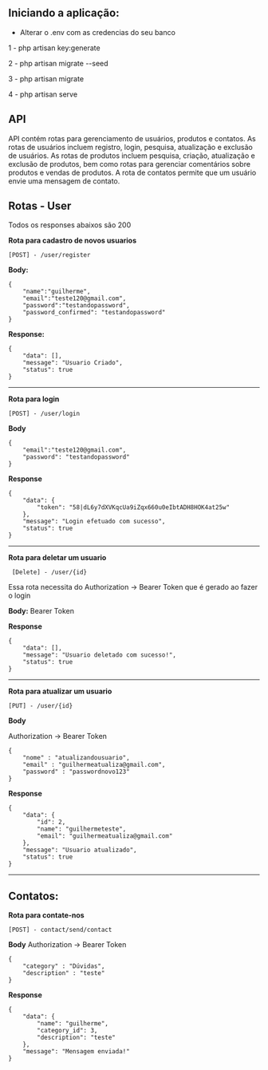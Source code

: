 ## Iniciando a aplicação:
- Alterar o .env com as credencias do seu banco

1 - php artisan key:generate

2 - php artisan migrate --seed

3 - php artisan migrate

4 - php artisan serve

## API
API contém rotas para gerenciamento de usuários, produtos e contatos. As rotas de usuários incluem registro, login, pesquisa, atualização e exclusão de usuários. As rotas de produtos incluem pesquisa, criação, atualização e exclusão de produtos, bem como rotas para gerenciar comentários sobre produtos e vendas de produtos. A rota de contatos permite que um usuário envie uma mensagem de contato.

## Rotas - User 
Todos os responses abaixos são 200

**Rota para cadastro de novos usuarios**
``` 
[POST] - /user/register
```
**Body:**
```
{
    "name":"guilherme",
    "email":"teste120@gmail.com",
    "password":"testandopassword",
    "password_confirmed": "testandopassword"
}
```
**Response:**
```
{
    "data": [],
    "message": "Usuario Criado",
    "status": true
}
```
---

**Rota para login**
```
[POST] - /user/login
```
**Body**
```
{
    "email":"teste120@gmail.com",
    "password": "testandopassword"
}
```
**Response**
```
{
    "data": {
        "token": "58|dL6y7dXVKqcUa9iZqx660u0eIbtADH8HOK4at25w"
    },
    "message": "Login efetuado com sucesso",
    "status": true
}
```
---

**Rota para deletar um usuario**
```
 [Delete] - /user/{id}
```

Essa rota necessita do Authorization -> Bearer Token que é gerado ao fazer o login

**Body:** Bearer Token

**Response**
```
{
    "data": [],
    "message": "Usuario deletado com sucesso!",
    "status": true
}
```
--- 

**Rota para atualizar um usuario**
```
[PUT] - /user/{id}
```
**Body** 

Authorization -> Bearer Token 
```
{
    "nome" : "atualizandousuario",
    "email" : "guilhermeatualiza@gmail.com",
    "password" : "passwordnovo123"
}
```
**Response**
```
{
    "data": {
        "id": 2,
        "name": "guilhermeteste",
        "email": "guilhermeatualiza@gmail.com"
    },
    "message": "Usuario atualizado",
    "status": true
}
```
---

## Contatos:
**Rota para contate-nos**
```
[POST] - contact/send/contact
```
**Body**
Authorization -> Bearer Token
```
{
    "category" : "Dúvidas",
    "description" : "teste"
}
```

**Response**
```
{
    "data": {
        "name": "guilherme",
        "category_id": 3,
        "description": "teste"
    },
    "message": "Mensagem enviada!"
}
```

